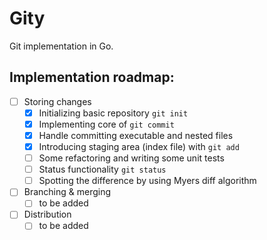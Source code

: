 # Gity
Git implementation in Go.

## Implementation roadmap:
- [ ] Storing changes
  - [x] Initializing basic repository `git init`
  - [x] Implementing core of `git commit`
  - [x] Handle committing executable and nested files
  - [x] Introducing staging area (index file) with `git add`
  - [ ] Some refactoring and writing some unit tests
  - [ ] Status functionality `git status`
  - [ ] Spotting the difference by using Myers diff algorithm
- [ ] Branching & merging
  - [ ] to be added
- [ ] Distribution
  - [ ] to be added